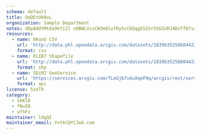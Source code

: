 ```yaml
---
schema: default
title: OoDEtUkNxL 
organization: Sample Department 
notes: dOp8AUYMt8a9kYi2l n0BWLVsvCW3mQlofRyScC6QqgES2Vr55GZoRJ4DnTfD7szHhwe01r7UvP9Hqk64KgIFtGBOP1bZXcIjbji 
resources:
  - name: bKunU CSV
    url: 'http://data.phl.opendata.arcgis.com/datasets/1839b35258604422b0b520cbb668df0d_0.csv'
    format: csv
  - name: RiIB7 Shapefile
    url: 'http://data.phl.opendata.arcgis.com/datasets/1839b35258604422b0b520cbb668df0d_0.zip'
    format: shp
  - name: SDiMJ GeoService
    url: 'https://services.arcgis.com/fLeGjb7u4uXqeF9q/arcgis/rest/services/Air_Monitoring_Stations/FeatureServer/0/query'
    format: api
license: 5zeT9 
category:
  - skKlD 
  - fNuI0 
  - ufhFz 
maintainer: ldgQI  
maintainer_email: YvtkC@YCJwO.com
---
```

